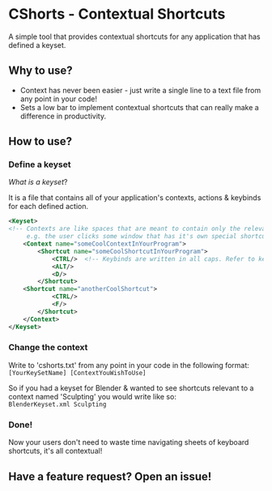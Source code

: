 # CShorts - Contextual Shortcuts
A simple tool that provides contextual shortcuts for any application that has defined a keyset.

## Why to use?
* Context has never been easier - just write a single line to a text file from any point in your code!
* Sets a low bar to implement contextual shortcuts that can really make a difference in productivity.

## How to use?
### Define a keyset
*What is a keyset*?

It is a file that contains all of your application's contexts, actions & keybinds for each defined action.

```xml
<Keyset>
<!-- Contexts are like spaces that are meant to contain only the relevant shortcuts, 
     e.g. the user clicks some window that has it's own special shortcuts  -->
    <Context name="someCoolContextInYourProgram"> 
        <Shortcut name="someCoolShortcutInYourProgram"> 
            <CTRL/>  <!-- Keybinds are written in all caps. Refer to key-examples.txt if you have trouble. -->
            <ALT/>
            <D/>
        </Shortcut>
	<Shortcut name="anotherCoolShortcut">
            <CTRL/>
            <F/>
        </Shortcut>
    </Context>
</Keyset>
```

###  Change the context
Write to 'cshorts.txt' from any point in your code in the following format:  
```[YourKeySetName] [ContextYouWishToUse]```

So if you had a keyset for Blender & wanted to see shortcuts relevant to a context named 'Sculpting' you would write like so:  
```BlenderKeyset.xml Sculpting```

### Done!
Now your users don't need to waste time navigating sheets of keyboard shortcuts, it's all contextual!

## Have a feature request? Open an issue!
